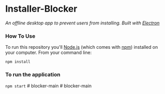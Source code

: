 # Installer-Blocker

*An offline desktop app to prevent users from installing. Built with [Electron](https://github.com/atom/electron)*

### How To Use

To run this repository you'll [Node.js](https://nodejs.org/en/download/) (which comes with [npm](https://www.npmjs.com/)) installed on your computer. From your command line:

``npm install`` 

### To run the application

``npm start``
#   b l o c k e r - m a i n  
 #   b l o c k e r - m a i n  
 